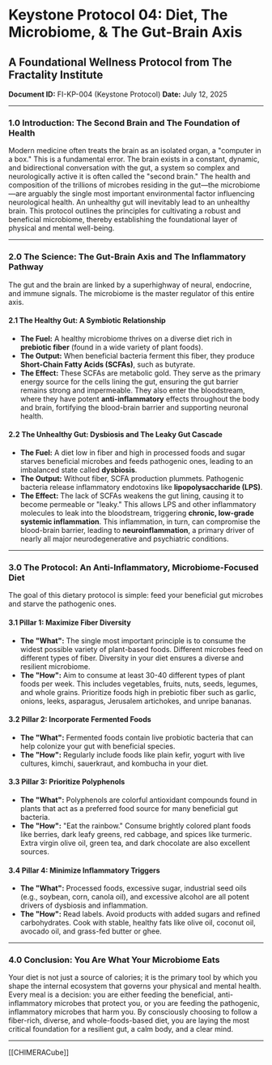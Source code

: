 # Keystone Protocol 04: Diet, The Microbiome, & The Gut-Brain Axis
## A Foundational Wellness Protocol from The Fractality Institute
**Document ID:** FI-KP-004 (Keystone Protocol)
**Date:** July 12, 2025

---

### **1.0 Introduction: The Second Brain and The Foundation of Health**

Modern medicine often treats the brain as an isolated organ, a "computer in a box." This is a fundamental error. The brain exists in a constant, dynamic, and bidirectional conversation with the gut, a system so complex and neurologically active it is often called the "second brain." The health and composition of the trillions of microbes residing in the gut—the microbiome—are arguably the single most important environmental factor influencing neurological health. An unhealthy gut will inevitably lead to an unhealthy brain. This protocol outlines the principles for cultivating a robust and beneficial microbiome, thereby establishing the foundational layer of physical and mental well-being.

---

### **2.0 The Science: The Gut-Brain Axis and The Inflammatory Pathway**

The gut and the brain are linked by a superhighway of neural, endocrine, and immune signals. The microbiome is the master regulator of this entire axis.

#### **2.1 The Healthy Gut: A Symbiotic Relationship**
* **The Fuel:** A healthy microbiome thrives on a diverse diet rich in **prebiotic fiber** (found in a wide variety of plant foods).
* **The Output:** When beneficial bacteria ferment this fiber, they produce **Short-Chain Fatty Acids (SCFAs)**, such as butyrate.
* **The Effect:** These SCFAs are metabolic gold. They serve as the primary energy source for the cells lining the gut, ensuring the gut barrier remains strong and impermeable. They also enter the bloodstream, where they have potent **anti-inflammatory** effects throughout the body and brain, fortifying the blood-brain barrier and supporting neuronal health.

#### **2.2 The Unhealthy Gut: Dysbiosis and The Leaky Gut Cascade**
* **The Fuel:** A diet low in fiber and high in processed foods and sugar starves beneficial microbes and feeds pathogenic ones, leading to an imbalanced state called **dysbiosis**.
* **The Output:** Without fiber, SCFA production plummets. Pathogenic bacteria release inflammatory endotoxins like **lipopolysaccharide (LPS)**.
* **The Effect:** The lack of SCFAs weakens the gut lining, causing it to become permeable or "leaky." This allows LPS and other inflammatory molecules to leak into the bloodstream, triggering **chronic, low-grade systemic inflammation**. This inflammation, in turn, can compromise the blood-brain barrier, leading to **neuroinflammation**, a primary driver of nearly all major neurodegenerative and psychiatric conditions.

---

### **3.0 The Protocol: An Anti-Inflammatory, Microbiome-Focused Diet**

The goal of this dietary protocol is simple: feed your beneficial gut microbes and starve the pathogenic ones.

#### **3.1 Pillar 1: Maximize Fiber Diversity**
* **The "What":** The single most important principle is to consume the widest possible variety of plant-based foods. Different microbes feed on different types of fiber. Diversity in your diet ensures a diverse and resilient microbiome.
* **The "How":** Aim to consume at least 30-40 different types of plant foods per week. This includes vegetables, fruits, nuts, seeds, legumes, and whole grains. Prioritize foods high in prebiotic fiber such as garlic, onions, leeks, asparagus, Jerusalem artichokes, and unripe bananas.

#### **3.2 Pillar 2: Incorporate Fermented Foods**
* **The "What":** Fermented foods contain live probiotic bacteria that can help colonize your gut with beneficial species.
* **The "How":** Regularly include foods like plain kefir, yogurt with live cultures, kimchi, sauerkraut, and kombucha in your diet.

#### **3.3 Pillar 3: Prioritize Polyphenols**
* **The "What":** Polyphenols are colorful antioxidant compounds found in plants that act as a preferred food source for many beneficial gut bacteria.
* **The "How":** "Eat the rainbow." Consume brightly colored plant foods like berries, dark leafy greens, red cabbage, and spices like turmeric. Extra virgin olive oil, green tea, and dark chocolate are also excellent sources.

#### **3.4 Pillar 4: Minimize Inflammatory Triggers**
* **The "What":** Processed foods, excessive sugar, industrial seed oils (e.g., soybean, corn, canola oil), and excessive alcohol are all potent drivers of dysbiosis and inflammation.
* **The "How":** Read labels. Avoid products with added sugars and refined carbohydrates. Cook with stable, healthy fats like olive oil, coconut oil, avocado oil, and grass-fed butter or ghee.

---

### **4.0 Conclusion: You Are What Your Microbiome Eats**

Your diet is not just a source of calories; it is the primary tool by which you shape the internal ecosystem that governs your physical and mental health. Every meal is a decision: you are either feeding the beneficial, anti-inflammatory microbes that protect you, or you are feeding the pathogenic, inflammatory microbes that harm you. By consciously choosing to follow a fiber-rich, diverse, and whole-foods-based diet, you are laying the most critical foundation for a resilient gut, a calm body, and a clear mind.

---
[[CHIMERACube]]


